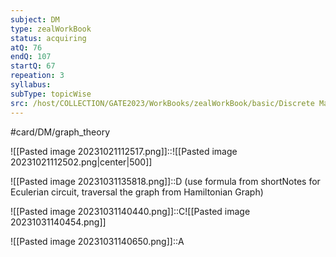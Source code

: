 ```yaml
---
subject: DM
type: zealWorkBook
status: acquiring
atQ: 76
endQ: 107
startQ: 67
repeation: 3
syllabus: 
subType: topicWise
src: /host/COLLECTION/GATE2023/WorkBooks/zealWorkBook/basic/Discrete Mathematics/Solutions Topic wise/Graph Theory/Random about Numbers and Path .pdf
---
```

#card/DM/graph_theory

![[Pasted image 20231021112517.png]]::![[Pasted image 20231021112502.png|center|500]] <!--SR:!2023-11-04,10,270-->

![[Pasted image 20231031135818.png]]::D (use formula from shortNotes for Eculerian circuit, traversal the graph from Hamiltonian Graph) <!--SR:!2023-11-05,4,272-->

![[Pasted image 20231031140440.png]]::C![[Pasted image 20231031140454.png]] <!--SR:!2023-11-05,4,272-->

![[Pasted image 20231031140650.png]]::A <!--SR:!2023-11-05,4,272-->